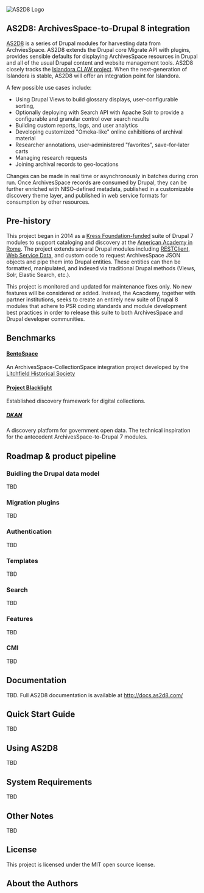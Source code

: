 ![AS2D8 Logo]()
## AS2D8: ArchivesSpace-to-Drupal 8 integration
[AS2D8](https://www.as2d8.com/) is a series of Drupal modules for harvesting data from ArchviesSpace. AS2D8 extends the Drupal core Migrate API with plugins, provides sensible defaults for displaying ArchivesSpace resources in Drupal and all of the usual Drupal content and website management tools. AS2D8 closely tracks the [Islandora CLAW project](https://github.com/Islandora-CLAW/CLAW). When the next-generation of Islandora is stable, AS2D8 will offer an integration point for Islandora. 

A few possible use cases include:
- Using Drupal Views to build glossary displays, user-configurable sorting, 
- Optionally deploying with Search API with Apache Solr to provide a configurable and granular control over search results 
- Building custom reports, logs, and user analytics
- Developing customized "Omeka-like" online exhibitions of archival material
- Researcher annotations, user-administered "favorites", save-for-later carts
- Managing research requests
- Joining archival records to geo-locations

Changes can be made in real time or asynchronously in batches during cron run. Once ArchivesSpace records are consumed by Drupal, they can be further enriched with NISO-defined metadata, published in a customizable discovery theme layer, and published in web service formats for consumption by other resources. 

## Pre-history
This project began in 2014 as a [Kress Foundation-funded](http://www.kressfoundation.org) suite of Drupal 7 modules to support cataloging and discovery at the [American Academy in Rome](http://dhc.aarome.org). The project extends several Drupal modules including [RESTClient](https://www.drupal.org/project/restclient), [Web Service Data](https://www.drupal.org/project/wsdata), and custom code to request ArchivesSpace JSON objects and pipe them into Drupal entities. These entities can then be formatted, manipulated, and indexed via traditional Drupal methods (Views, Solr, Elastic Search, etc.).

This project is monitored and updated for maintenance fixes only. No new features will be considered or added. Instead, the Acacdemy, together with partner institutions, seeks to create an entirely new suite of Drupal 8 modules that adhere to PSR coding standards and module development best practices in order to release this suite to both ArchivesSpace and Drupal developer communities.

## Benchmarks
#### [BentoSpace](http://demo.martinezdev.com/bento/search/)
An ArchivesSpace-CollectionSpace integration project developed by the [Litchfield Historical Society](http://litchfieldhistoricalsociety.org/)

#### [Project Blacklight](http://projectblacklight.org/)
Established discovery framework for digital collections.

##### [DKAN](https://getdkan.org/)
A discovery platform for government open data. The technical inspiration for the antecedent ArchivesSpace-to-Drupal 7 modules.

## Roadmap & product pipeline
### Buidling the Drupal data model
TBD

### Migration plugins
TBD

### Authentication
TBD

### Templates
TBD

### Search
TBD

### Features
TBD

### CMI
TBD

## Documentation
TBD. Full AS2D8 documentation is available at http://docs.as2d8.com/

## Quick Start Guide
TBD

## Using AS2D8
TBD

## System Requirements
TBD

## Other Notes
TBD

## License
This project is licensed under the MIT open source license.

## About the Authors
